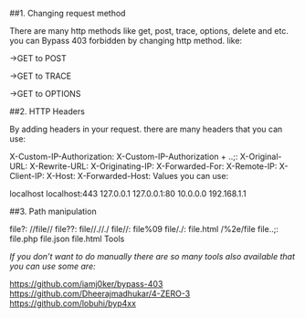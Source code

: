 ##1. Changing request method

There are many http methods like get, post, trace, options, delete and etc. you can Bypass 403 forbidden by changing http method. like:

→GET to POST

→GET to TRACE

→GET to OPTIONS

##2. HTTP Headers

By adding headers in your request. there are many headers that you can use:

X-Custom-IP-Authorization:
X-Custom-IP-Authorization + ..;:
X-Original-URL:
X-Rewrite-URL:
X-Originating-IP:
X-Forwarded-For:
X-Remote-IP:
X-Client-IP:
X-Host:
X-Forwarded-Host:
Values you can use:

localhost
localhost:443
127.0.0.1
127.0.0.1:80
10.0.0.0
192.168.1.1

##3. Path manipulation

file?:
//file//
file??:
file//.//./
file//:
file%09
file/./:
file.html
/%2e/file
file..;:
file.php
file.json
file.html
Tools

_If you don’t want to do manually there are so many tools also available that you can use some are:_

https://github.com/iamj0ker/bypass-403
https://github.com/Dheerajmadhukar/4-ZERO-3
https://github.com/lobuhi/byp4xx
